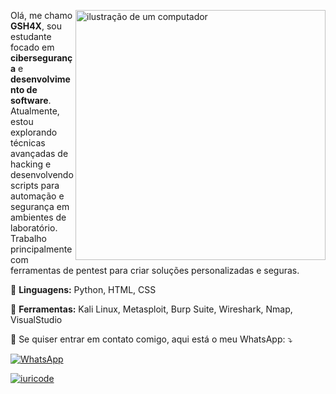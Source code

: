 <img src="https://raw.githubusercontent.com/MicaelliMedeiros/micaellimedeiros/master/image/computer-illustration.png" alt="ilustração de um computador" min-width="400px" max-width="400px" width="400px" align="right"> <p align="left"> Olá, me chamo **GSH4X**, sou estudante focado em **cibersegurança** e **desenvolvimento de software**. Atualmente, estou explorando técnicas avançadas de hacking e desenvolvendo scripts para automação e segurança em ambientes de laboratório. Trabalho principalmente com ferramentas de pentest para criar soluções personalizadas e seguras. </p> <p align="left"> 🦄 **Linguagens:** Python, HTML, CSS </p> <p align="left"> 💼 **Ferramentas:** Kali Linux, Metasploit, Burp Suite, Wireshark, Nmap, VisualStudio </p> <p align="left"> 💌 Se quiser entrar em contato comigo, aqui está o meu WhatsApp: ⤵️ </p> <p align="left"> <a href="https://api.whatsapp.com/send?phone=5521977483219" title="WhatsApp"> <img src="https://img.shields.io/badge/-WhatsApp-25d366?style=flat-square&labelColor=25d366&logo=whatsapp&logoColor=white&link=https://api.whatsapp.com/send?phone=5521977483219" alt="WhatsApp"/></a> </p> <p align="left"> [![iuricode](https://github-readme-stats.vercel.app/api/top-langs/?username=GSH4X&layout=compact)](https://github.com/anuraghazra/github-readme-stats) </p>
